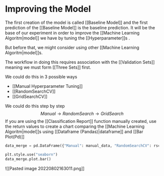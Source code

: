 # Improving the Model
The first creation of the model is called [[Baseline Model]] and the first prediction of the [[Baseline Model]] is the baseline prediction. It will be the base of our  experiment in order to improve the [[Machine Learning Algoritm|model]] we have by tuning the [[Hyperparameter]]s . 

But before that, we might consider using other [[Machine Learning Algoritm|model]]s.

The workflow in doing this requires association with the [[Validation Sets]] meaning we must form [[Three Sets]] first. 

We could do this in 3 possible ways
- [[Manual Hyperparameter Tuning]]
- [[RandomSearchCV]]
- [[GridSearchCV]]


We could do this step by step $$Manual \rightarrow RandomSearch \rightarrow GridSearch$$
If you are using the [[Classification Report]] function manually created, use the return values to create a chart comparing the [[Machine Learning Algoritm|model]]s using [[Dataframe (Pandas)|dataframe]] and [[Bar Plot(Pd)]]

```python
data_merge = pd.DataFrame({"Manual": manual_data, "RandomSearchCV": rsc_data, "GridSearchCV": gsc_data, "Normal": normal_data})

plt.style.use("seaborn")
data_merge.plot.bar()
```

![[Pasted image 20220802163011.png]]